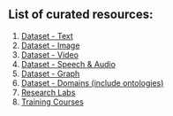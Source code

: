 <h2> List of curated resources:</h2>
<ol>
    <li/> <a href="https://darylcs37.github.io/resources/listing_data_text.htm"> Dataset - Text </a>
    <li/> <a href="https://darylcs37.github.io/resources/listing_data_image.htm"> Dataset - Image </a>
    <li/> <a href="https://darylcs37.github.io/resources/listing_data_video.htm"> Dataset - Video </a>
    <li/> <a href="https://darylcs37.github.io/resources/listing_data_speech.htm"> Dataset - Speech & Audio </a>
    <li/> <a href="https://darylcs37.github.io/resources/listing_data_graph.htm"> Dataset - Graph </a>
    <li/> <a href="https://darylcs37.github.io/resources/listing_data_domain.htm"> Dataset - Domains (include ontologies) </a>
<!--    <li/> <a href="#"> Dataset - Events [to be added] </a> -->
    <li/> <a href="https://darylcs37.github.io/resources/listing_research labs.htm"> Research Labs </a>
    <li/> <a href="https://darylcs37.github.io/resources/listing_training courses.htm"> Training Courses </a>
</ol>
